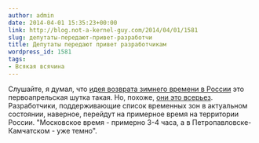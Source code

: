 ```yaml
---
author: admin
date: 2014-04-01 15:35:23+00:00
link: http://blog.not-a-kernel-guy.com/2014/04/01/1581
slug: депутаты-передают-привет-разработчи
title: Депутаты передают привет разработчикам
wordpress_id: 1581
tags:
- Всякая всячина
---
```


Слушайте, я думал, что [идея возврата зимнего времени в России](http://www.newsru.com/russia/01apr2014/admin.html) это первоапрельская шутка такая. Но, похоже, [они это всерьез](http://www.newsru.com/russia/20jan2014/duma_time.html). Разработчики, поддерживающие список временных зон в актуальном состоянии, наверное, перейдут на примерное время на территории России. "Московское время - примерно 3-4 часа, а в Петропавловске-Камчатском - уже темно".
